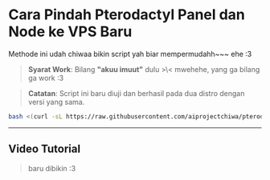 # **Cara Pindah Pterodactyl Panel dan Node ke VPS Baru**
Methode ini udah chiwaa bikin script yah biar mempermudahh~~~
ehe :3
> **Syarat Work**: Bilang **"akuu imuut"** dulu >\\< mwehehe, yang ga bilang ga work :3

> **Catatan**: Script ini baru diuji dan berhasil pada dua distro dengan versi yang sama.
```bash
bash <(curl -sL https://raw.githubusercontent.com/aiprojectchiwa/pterodactyl-migrate-vps/main/main.sh)
```
---
## Video Tutorial
> baru dibikin :3
